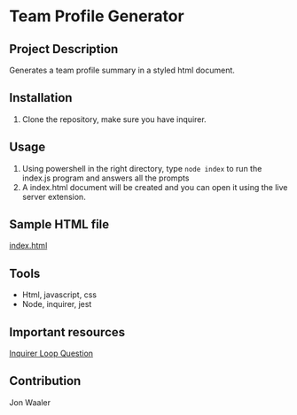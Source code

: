 # Team Profile Generator

## Project Description

Generates a team profile summary in a styled html document.

## Installation

1. Clone the repository, make sure you have inquirer.

## Usage

1. Using powershell in the right directory, type `node index` to run the index.js program and answers all the prompts
2. A index.html document will be created and you can open it using the live server extension.

## Sample HTML file

[index.html](./index.html)

## Tools

- Html, javascript, css
- Node, inquirer, jest

## Important resources

[Inquirer Loop Question](http://www.penandpaperprogrammer.com/blog/2018/12/16/repeating-questions-with-inquirerjs)

## Contribution

Jon Waaler
